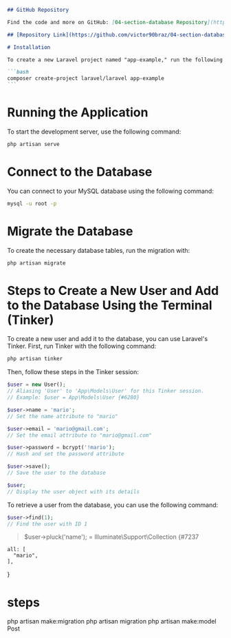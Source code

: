 ````markdown
## GitHub Repository

Find the code and more on GitHub: [04-section-database Repository](https://github.com/victor90braz/04-section-database.git)

## [Repository Link](https://github.com/victor90braz/04-section-database.git)

# Installation

To create a new Laravel project named "app-example," run the following command:

```bash
composer create-project laravel/laravel app-example
```
````

# Running the Application

To start the development server, use the following command:

```bash
php artisan serve
```

# Connect to the Database

You can connect to your MySQL database using the following command:

```bash
mysql -u root -p
```

# Migrate the Database

To create the necessary database tables, run the migration with:

```bash
php artisan migrate
```

# Steps to Create a New User and Add to the Database Using the Terminal (Tinker)

To create a new user and add it to the database, you can use Laravel's Tinker. First, run Tinker with the following command:

```bash
php artisan tinker
```

Then, follow these steps in the Tinker session:

```php
$user = new User();
// Aliasing 'User' to 'App\Models\User' for this Tinker session.
// Example: $user = App\Models\User {#6280}

$user->name = 'mario';
// Set the name attribute to "mario"

$user->email = 'mario@gmail.com';
// Set the email attribute to "mario@gmail.com"

$user->password = bcrypt('!mario');
// Hash and set the password attribute

$user->save();
// Save the user to the database

$user;
// Display the user object with its details
```

To retrieve a user from the database, you can use the following command:

```php
$user->find(1);
// Find the user with ID 1
```

> $user->pluck('name');
> = Illuminate\Support\Collection {#7237

    all: [
      "mario",
    ],

}

# steps

php artisan make:migration
php artisan migration
php artisan make:model Post
